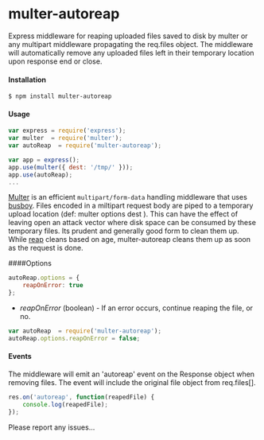multer-autoreap
===============

Express middleware for reaping uploaded files saved to disk by multer or any multipart middleware propagating the req.files object.  The middleware will automatically remove any uploaded files left in their temporary location upon response end or close.


#### Installation

`$ npm install multer-autoreap`



#### Usage
```js
var express = require('express');
var multer  = require('multer');
var autoReap  = require('multer-autoreap');

var app = express();
app.use(multer({ dest: '/tmp/' }));
app.use(autoReap);
...
```


[Multer](https://github.com/expressjs/multer) is an efficient `multipart/form-data` handling middleware that uses [busboy](https://github.com/mscdex/busboy).  Files encoded in a miltipart request body are piped to a temporary upload location (def: multer options dest ).  This can have the effect of leaving open an attack vector where disk space can be consumed by these temporary files.  Its prudent and generally good form to clean them up.  While [reap](https://github.com/visionmedia/reap) cleans based on age, multer-autoreap cleans them up as soon as the request is done.

####Options
```js
autoReap.options = {
	reapOnError: true
};
```
* *reapOnError* (boolean) - If an error occurs, continue reaping the file, or no.
```js
var autoReap  = require('multer-autoreap');
autoReap.options.reapOnError = false;
```


#### Events
The middleware will emit an 'autoreap' event on the Response object when removing files.  The event will include the original file object from req.files[].
```js
res.on('autoreap', function(reapedFile) {
	console.log(reapedFile);
});
```

Please report any issues...
